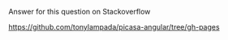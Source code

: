Answer for this question on Stackoverflow

https://github.com/tonylampada/picasa-angular/tree/gh-pages

